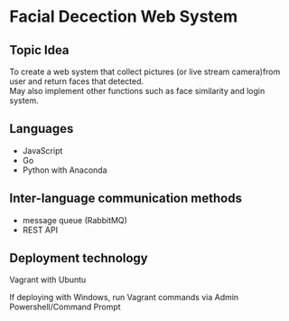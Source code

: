 # Facial Decection Web System

## Topic Idea

To create a web system that collect pictures (or live stream camera)from user and return faces that detected.\
May also implement other functions such as face similarity and login system.

## Languages

- JavaScript
- Go
- Python with Anaconda

## Inter-language communication methods

- message queue (RabbitMQ)
- REST API

## Deployment technology

Vagrant with Ubuntu

If deploying with Windows, run Vagrant commands via Admin Powershell/Command Prompt
